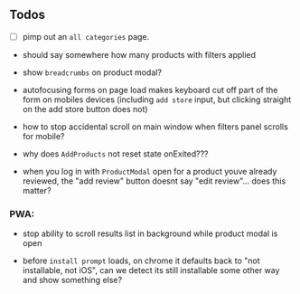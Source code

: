 ## Todos

- [ ] pimp out an `all categories` page.

- should say somewhere how many products with filters applied

- show `breadcrumbs` on product modal?

- autofocusing forms on page load makes keyboard cut off part of the form on mobiles devices (including `add store` input, but clicking straight on the add store button does not)

- how to stop accidental scroll on main window when filters panel scrolls for mobile?

- why does `AddProducts` not reset state onExited???

- when you log in with `ProductModal` open for a product youve already reviewed, the "add review" button doesnt say "edit review"... does this matter?

### PWA:

- stop ability to scroll results list in background while product modal is open

- before `install prompt` loads, on chrome it defaults back to "not installable, not iOS", can we detect its still installable some other way and show something else?
